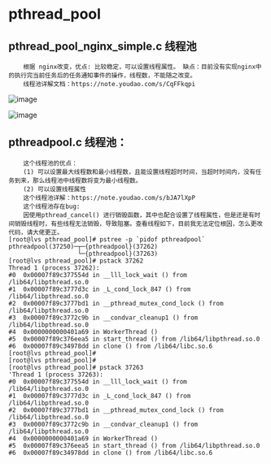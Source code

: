# pthread_pool

## pthread_pool_nginx_simple.c 线程池
        根据 nginx改变，优点: 比较稳定，可以设置线程属性。 缺点：目前没有实现nginx中的执行完当前任务后的任务通知事件的操作，线程数，不能随之改变。
        线程池详解文档：https://note.youdao.com/s/CqFFkqpi

![image](https://user-images.githubusercontent.com/35031390/202134321-ad540042-1cc4-4c67-92ca-33593cfde0b8.png)

![image](https://user-images.githubusercontent.com/35031390/202135718-9da47afe-42ed-45ab-808f-e0d5cfa01a92.png)

## pthreadpool.c  线程池：
        这个线程池的优点：
        (1) 可以设置最大线程数和最小线程数，且能设置线程超时时间，当超时时间内，没有任务到来，那么线程池中线程数将变为最小线程数。
        (2) 可以设置线程属性
        这个线程池详解：https://note.youdao.com/s/bJA7lXpP
        这个线程池存在bug:
        因使用pthread_cancel() 进行销毁函数，其中也配合设置了线程属性，但是还是有时间销毁线程时，有些线程无法销毁，导致阻塞。查看线程如下，目前我无法定位根因，怎么更改代码，请大佬更正。
    [root@lvs pthread_pool]# pstree -p `pidof pthreadpool`
    pthreadpool(37250)─┬─{pthreadpool}(37262)
                       └─{pthreadpool}(37263)
    [root@lvs pthread_pool]# pstack 37262
    Thread 1 (process 37262):
    #0  0x00007f89c377554d in __lll_lock_wait () from /lib64/libpthread.so.0
    #1  0x00007f89c3777d3c in _L_cond_lock_847 () from /lib64/libpthread.so.0
    #2  0x00007f89c3777bd1 in __pthread_mutex_cond_lock () from /lib64/libpthread.so.0
    #3  0x00007f89c3772c9b in __condvar_cleanup1 () from /lib64/libpthread.so.0
    #4  0x0000000000401a69 in WorkerThread ()
    #5  0x00007f89c376eea5 in start_thread () from /lib64/libpthread.so.0
    #6  0x00007f89c34978dd in clone () from /lib64/libc.so.6
    [root@lvs pthread_pool]#
    [root@lvs pthread_pool]#
    [root@lvs pthread_pool]# pstack 37263
    'Thread 1 (process 37263):
    #0  0x00007f89c377554d in __lll_lock_wait () from /lib64/libpthread.so.0
    #1  0x00007f89c3777d3c in _L_cond_lock_847 () from /lib64/libpthread.so.0
    #2  0x00007f89c3777bd1 in __pthread_mutex_cond_lock () from /lib64/libpthread.so.0
    #3  0x00007f89c3772c9b in __condvar_cleanup1 () from /lib64/libpthread.so.0
    #4  0x0000000000401a69 in WorkerThread ()
    #5  0x00007f89c376eea5 in start_thread () from /lib64/libpthread.so.0
    #6  0x00007f89c34978dd in clone () from /lib64/libc.so.6

